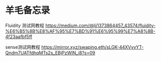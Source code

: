 # 羊毛备忘录

Fluidity 测试网教程
https://medium.com/@ljj1373864457_43574/fluidity-%E6%B5%8B%E8%AF%95%E7%BD%91%E6%95%99%E7%A8%8B-4f23aafbf5ff

sense测试网教程
https://mirror.xyz/swaping.eth/sLGK-44XVvvYT-Qndm7UATfdhqMTs2s_EBjPzWlN_i8?s=09
